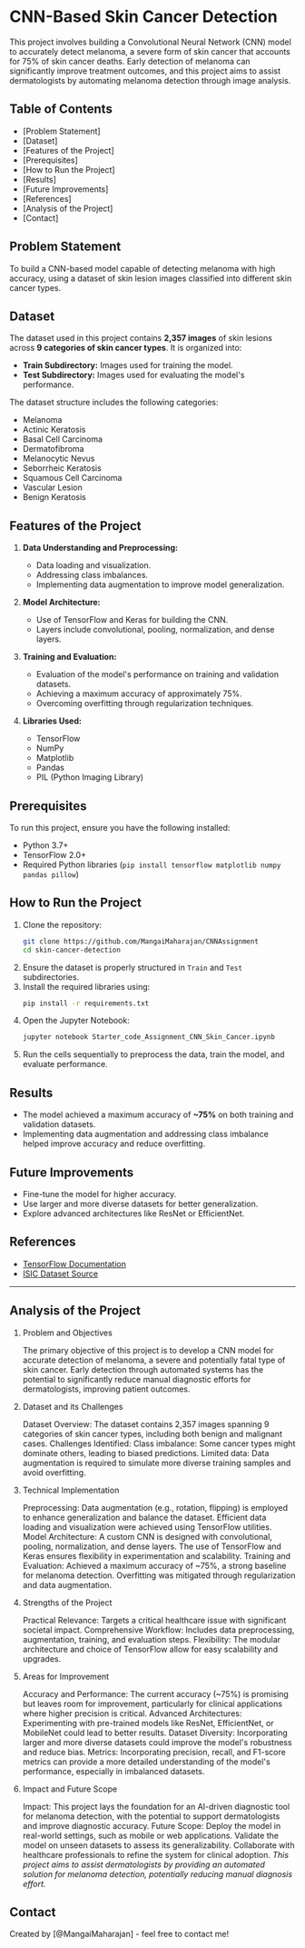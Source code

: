 # CNN-Based Skin Cancer Detection

This project involves building a Convolutional Neural Network (CNN) model to accurately detect melanoma, a severe form of skin cancer that accounts for 75% of skin cancer deaths. Early detection of melanoma can significantly improve treatment outcomes, and this project aims to assist dermatologists by automating melanoma detection through image analysis.



## Table of Contents
* [Problem Statement]
* [Dataset]
* [Features of the Project]
* [Prerequisites]
* [How to Run the Project]
* [Results]
* [Future Improvements]
* [References]
* [Analysis of the Project]
* [Contact]

<!-- You can include any other section that is pertinent to your problem -->

## Problem Statement
To build a CNN-based model capable of detecting melanoma with high accuracy, using a dataset of skin lesion images classified into different skin cancer types.

## Dataset
The dataset used in this project contains **2,357 images** of skin lesions across **9 categories of skin cancer types**. It is organized into:
- **Train Subdirectory:** Images used for training the model.
- **Test Subdirectory:** Images used for evaluating the model's performance.

The dataset structure includes the following categories:
- Melanoma
- Actinic Keratosis
- Basal Cell Carcinoma
- Dermatofibroma
- Melanocytic Nevus
- Seborrheic Keratosis
- Squamous Cell Carcinoma
- Vascular Lesion
- Benign Keratosis

## Features of the Project
1. **Data Understanding and Preprocessing:**
   - Data loading and visualization.
   - Addressing class imbalances.
   - Implementing data augmentation to improve model generalization.

2. **Model Architecture:**
   - Use of TensorFlow and Keras for building the CNN.
   - Layers include convolutional, pooling, normalization, and dense layers.

3. **Training and Evaluation:**
   - Evaluation of the model's performance on training and validation datasets.
   - Achieving a maximum accuracy of approximately 75%.
   - Overcoming overfitting through regularization techniques.

4. **Libraries Used:**
   - TensorFlow
   - NumPy
   - Matplotlib
   - Pandas
   - PIL (Python Imaging Library)

## Prerequisites
To run this project, ensure you have the following installed:
- Python 3.7+
- TensorFlow 2.0+
- Required Python libraries (`pip install tensorflow matplotlib numpy pandas pillow`)

## How to Run the Project
1. Clone the repository:
   ```bash 
   git clone https://github.com/MangaiMaharajan/CNNAssignment
   cd skin-cancer-detection
   ```
2. Ensure the dataset is properly structured in `Train` and `Test` subdirectories.
3. Install the required libraries using:
   ```bash
   pip install -r requirements.txt
   ```
4. Open the Jupyter Notebook:
   ```bash
   jupyter notebook Starter_code_Assignment_CNN_Skin_Cancer.ipynb
   ```
5. Run the cells sequentially to preprocess the data, train the model, and evaluate performance.

## Results
- The model achieved a maximum accuracy of **~75%** on both training and validation datasets.
- Implementing data augmentation and addressing class imbalance helped improve accuracy and reduce overfitting.

## Future Improvements
- Fine-tune the model for higher accuracy.
- Use larger and more diverse datasets for better generalization.
- Explore advanced architectures like ResNet or EfficientNet.

## References
- [TensorFlow Documentation](https://www.tensorflow.org/)
- [ISIC Dataset Source](https://www.isic-archive.com/)

---
## Analysis of the Project
1. Problem and Objectives

    The primary objective of this project is to develop a CNN model for accurate detection of melanoma, a severe and potentially fatal type of skin cancer.
    Early detection through automated systems has the potential to significantly reduce manual diagnostic efforts for dermatologists, improving patient outcomes.

2. Dataset and its Challenges

    Dataset Overview: The dataset contains 2,357 images spanning 9 categories of skin cancer types, including both benign and malignant cases.
    Challenges Identified:
        Class imbalance: Some cancer types might dominate others, leading to biased predictions.
        Limited data: Data augmentation is required to simulate more diverse training samples and avoid overfitting.

3. Technical Implementation

    Preprocessing:
        Data augmentation (e.g., rotation, flipping) is employed to enhance generalization and balance the dataset.
        Efficient data loading and visualization were achieved using TensorFlow utilities.
    Model Architecture:
        A custom CNN is designed with convolutional, pooling, normalization, and dense layers.
        The use of TensorFlow and Keras ensures flexibility in experimentation and scalability.
    Training and Evaluation:
        Achieved a maximum accuracy of ~75%, a strong baseline for melanoma detection.
        Overfitting was mitigated through regularization and data augmentation.

4. Strengths of the Project

    Practical Relevance: Targets a critical healthcare issue with significant societal impact.
    Comprehensive Workflow: Includes data preprocessing, augmentation, training, and evaluation steps.
    Flexibility: The modular architecture and choice of TensorFlow allow for easy scalability and upgrades.

5. Areas for Improvement

    Accuracy and Performance: The current accuracy (~75%) is promising but leaves room for improvement, particularly for clinical applications where higher precision is critical.
    Advanced Architectures: Experimenting with pre-trained models like ResNet, EfficientNet, or MobileNet could lead to better results.
    Dataset Diversity: Incorporating larger and more diverse datasets could improve the model's robustness and reduce bias.
    Metrics: Incorporating precision, recall, and F1-score metrics can provide a more detailed understanding of the model's performance, especially in imbalanced datasets.

6. Impact and Future Scope

    Impact: This project lays the foundation for an AI-driven diagnostic tool for melanoma detection, with the potential to support dermatologists and improve diagnostic accuracy.
    Future Scope:
        Deploy the model in real-world settings, such as mobile or web applications.
        Validate the model on unseen datasets to assess its generalizability.
        Collaborate with healthcare professionals to refine the system for clinical adoption.
*This project aims to assist dermatologists by providing an automated solution for melanoma detection, potentially reducing manual diagnosis effort.*


## Contact
Created by [@MangaiMaharajan] - feel free to contact me!


<!-- Optional -->
<!-- ## License -->
<!-- This project is open source and available under the [... License](). -->

<!-- You don't have to include all sections - just the one's relevant to your project -->
